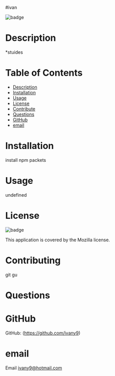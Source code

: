 
  
  #ivan         
  
  ![badge](https://img.shields.io/badge/license-Mozilla-brightgreen)
  # Description
  *stuides
  # Table of Contents

  - [Description](#description)
  - [Installation](#installation)
  - [Usage](#usage)
  - [License](#license)
  - [Contribute](#contribute)
  - [Questions](#questions)
  - [GitHub](#github)
  - [email](#email)
  
      
   # Installation
   install npm packets
  # Usage
   undefined
  # License
  ![badge](https://img.shields.io/badge/license-Mozilla-brightgreen)
 
  This application is covered by the Mozilla license. 
  #  Contributing
   git gu
  # Questions
   
   # GitHub  
   GitHub: (https://github.com/ivany9)
   # email
   Email ivany9@hotmail.com	
  
      